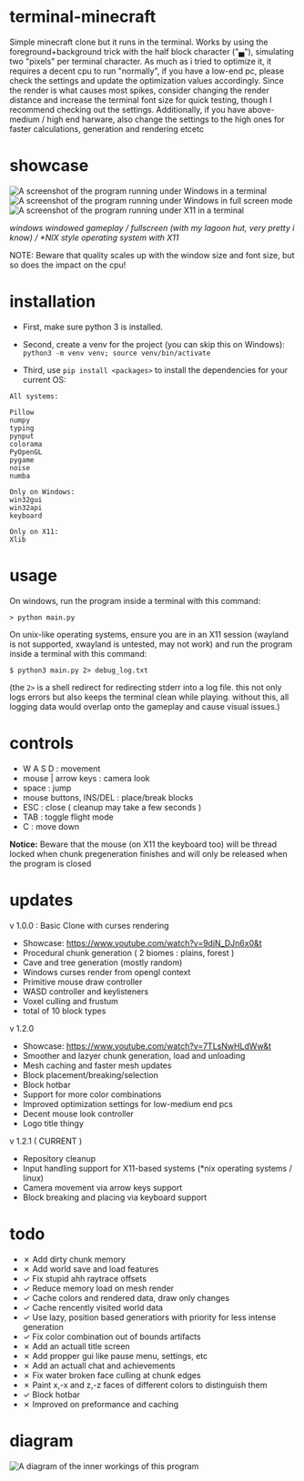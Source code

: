 # terminal-minecraft
Simple minecraft clone but it runs in the terminal.
Works by using the foreground+background trick with the half block character ("▄"), simulating two "pixels" per terminal character.
As much as i tried to optimize it, it requires a decent cpu to run "normally", if you have a low-end pc, please check the settings and update the optimization values accordingly.
Since the render is what causes most spikes, consider changing the render distance and increase the terminal font size for quick testing, though I recommend checking out the settings.
Additionally, if you have above-medium / high end harware, also change the settings to the high ones for faster calculations, generation and rendering etcetc

# showcase
![A screenshot of the program running under Windows in a terminal](./_docs/img/win_windowed.png)
![A screenshot of the program running under Windows in full screen mode](./_docs/img/win_fullscreen.png)
![A screenshot of the program running under X11 in a terminal](./_docs/img/x11_windowed.png)

*windows windowed gameplay  /  fullscreen (with my lagoon hut, very pretty i know)  /  \*NIX style operating system with X11*

NOTE: Beware that quality scales up with the window size and font size, but so does the impact on the cpu!

# installation

* First, make sure python 3 is installed.

* Second, create a venv for the project (you can skip this on Windows): `python3 -m venv venv; source venv/bin/activate`

* Third, use `pip install <packages>` to install the dependencies for your current OS:

```
All systems:

Pillow
numpy
typing
pynput
colorama
PyOpenGL
pygame
noise
numba

Only on Windows:
win32gui
win32api
keyboard

Only on X11:
Xlib
```

# usage

On windows, run the program inside a terminal with this command:
```
> python main.py
```

On unix-like operating systems, ensure you are in an X11 session (wayland is not supported, xwayland is untested, may not work) and run the program inside a terminal with this command:
```
$ python3 main.py 2> debug_log.txt
```
(the `2>` is a shell redirect for redirecting stderr into a log file. this not only logs errors but also keeps the terminal clean while playing. without this, all logging data would overlap onto the gameplay and cause visual issues.)

# controls
* W A S D : movement
* mouse | arrow keys : camera look
* space : jump
* mouse buttons, INS/DEL : place/break blocks
* ESC : close  ( cleanup may take a few seconds )
* TAB : toggle flight mode
* C : move down

**Notice:** Beware that the mouse (on X11 the keyboard too) will be thread locked when chunk pregeneration finishes and will only be released when the program is closed


# updates
v 1.0.0 : Basic Clone with curses rendering
* Showcase: https://www.youtube.com/watch?v=9djN_DJn6x0&t
* Procedural chunk generation ( 2 biomes : plains, forest )
* Cave and tree generation (mostly random)
* Windows curses render from opengl context
* Primitive mouse draw controller
* WASD controller and keylisteners
* Voxel culling and frustum
* total of 10 block types

v 1.2.0
* Showcase: https://www.youtube.com/watch?v=7TLsNwHLdWw&t
* Smoother and lazyer chunk generation, load and unloading
* Mesh caching and faster mesh updates
* Block placement/breaking/selection
* Block hotbar
* Support for more color combinations
* Improved optimization settings for low-medium end pcs
* Decent mouse look controller
* Logo title thingy

v 1.2.1  ( CURRENT )
* Repository cleanup
* Input handling support for X11-based systems (*nix operating systems / linux)
* Camera movement via arrow keys support
* Block breaking and placing via keyboard support

# todo
* ✗ Add dirty chunk memory
* ✗ Add world save and load features
* ✓ Fix stupid ahh raytrace offsets
* ✓ Reduce memory load on mesh render
* ✓ Cache colors and rendered data, draw only changes
* ✓ Cache rencently visited world data
* ✓ Use lazy, position based generatiors with priority for less intense generation
* ✓ Fix color combination out of bounds artifacts
* ✗ Add an actuall title screen
* ✗ Add propper gui like pause menu, settings, etc
* ✗ Add an actuall chat and achievements
* ✗ Fix water broken face culling at chunk edges
* ✗ Paint x,-x and z,-z faces of different colors to distinguish them
* ✓ Block hotbar
* ✗ Improved on preformance and caching




# diagram
![A diagram of the inner workings of this program](./_docs/img/diagram.png)
